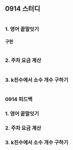 ## 0914 스터디
#
### 1. 영어 끝말잇기
#### 구현
#### 
#### 

#
### 2. 주차 요금 계산
#### 
#### 


#
### 3. k진수에서 소수 개수 구하기
####
#### 

#



### 0914 피드백
### 1. 영어 끝말잇기
#### 

###

### 2. 주차 요금 계산
####

###

### 3. k진수에서 소수 개수 구하기
#### 

